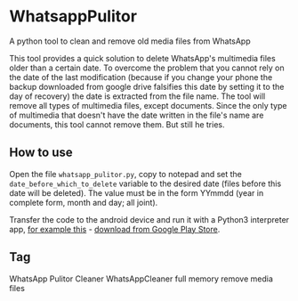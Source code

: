 # WhatsappPulitor
A python tool to clean and remove old media files from WhatsApp

This tool provides a quick solution to delete WhatsApp's multimedia files older than a certain date. To overcome the problem that you cannot rely on the date of the last modification (because if you change your phone the backup downloaded from google drive falsifies this date by setting it to the day of recovery) the date is extracted from the file name.
The tool will remove all types of multimedia files, except documents. Since the only type of multimedia that doesn't have the date written in the file's name are documents, this tool cannot remove them. But still he tries.

## How to use
Open the file `whatsapp_pulitor.py`, copy to notepad and set the `date_before_which_to_delete` variable to the desired date (files before this date will be deleted). The value must be in the form YYmmdd (year in complete form, month and day; all joint).

Transfer the code to the android device and run it with a Python3 interpreter app, [for example this](https://www.qpython.com/) - [download from Google Play Store](https://play.google.com/store/apps/details?id=org.qpython.qpy3).

## Tag
WhatsApp Pulitor Cleaner WhatsAppCleaner full memory remove media files
